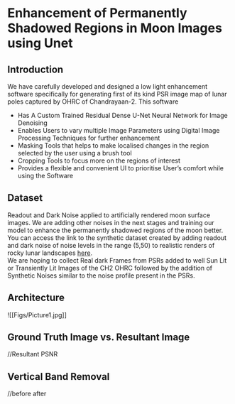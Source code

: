 # Enhancement of Permanently Shadowed Regions in Moon Images using Unet
## Introduction
We have carefully developed and designed a low light enhancement software specifically for generating first of its kind PSR image map of lunar poles captured by OHRC of Chandrayaan-2. This software 
- Has A Custom Trained Residual Dense U-Net Neural Network for Image Denoising
- Enables Users  to vary multiple Image Parameters using Digital Image Processing Techniques for further enhancement
- Masking Tools that helps to make localised changes in the region selected by the user using a brush tool
- Cropping Tools to focus more on the regions of interest
- Provides a flexible and convenient UI to prioritise User’s comfort while using the Software

## Dataset
Readout and Dark Noise applied to artificially rendered moon surface images. We are adding other noises in the next stages and training our model to enhance the permanently shadowed regions of the moon better.  
You can access the link to the synthetic dataset created by adding readout and dark noise of noise levels in the range (5,50) to realistic renders of rocky lunar landscapes [here](https://github.com/issaczerubbabela/SIH1732_Vantage/tree/main/Dataset).  
We are hoping to collect Real dark Frames from PSRs added to well Sun Lit or Transiently Lit Images of the CH2 OHRC followed by the addition of Synthetic Noises similar to the noise profile present in the PSRs.



## Architecture
![[Figs/Picture1.jpg]]

## Ground Truth Image vs. Resultant Image
//Resultant PSNR

## Vertical Band Removal
//before after
